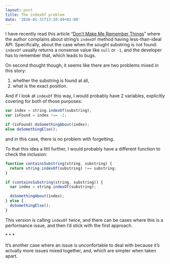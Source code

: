 ```yaml
---
layout: post
title: The indexOf problem
date: '2016-01-31T13:10:49+02:00'
---
```

I have recently read this article
“[Don’t Make Me Remember Things](https://8thlight.com/blog/rob-looby/2016/01/28/dont-make-me-remember-things.html)”
where the author complains about string’s `indexOf` method having
less-than-ideal API. Specifically, about the case when the sought
substring is not found: `indexOf` usually returns a nonsense value like
`null` or `-1`, and the developer has to remember that, which leads to
bugs.

On second thought though, it seems like there are two problems mixed in
this story:

1. whether the substring is found at all,
2. what is the exact position.

And if I look at `indexOf` this way, I would probably have 2 variables,
explicitly covering for both of those purposes:

```js
var index = string.indexOf(substring);
var isFound = index !== -1;

if (isFound) doSomethingAbout(index);
else doSomethingElse();
```

and in this case, there is no problem with forgetting.

To that this idea a littl further, I would probably have a different
function to check the inclusion:

```js
function containsSubstring(string, substring) {
  return string.indexOf(substring) !== substring;
}

if (containsSubstring(string, substring)) {
  var index = string.indexOf(substring);

  doSomethingAbout(index);
} else {
  doSomethingElse();
}
```

This version is calling `indexOf` twice, and there can be cases where
this is a performance issue, and then I’d stick with the first approach.

\* * *

It’s another case where an issue is unconfortable to deal with because
it’s actually more issues mixed together, and, which are simpler when
taken apart.
